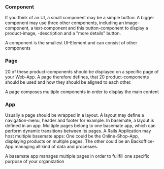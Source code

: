### Component

If you think of an UI, a small component may be a simple button. A bigger component may
use three other components, including an image-component, a text-component and this
button-component to display a product-image, -description and a "more details" button.

A component is the smallest UI-Element and can consist of other components

### Page

20 of these product-components should be displayed on a specific page of your Web-App.
A page therefore defines, that 20 product-components should be used and how they should
be aligned to each other.

A page composes multiple components in order to display the main content

### App

Usually a page should be wrapped in a layout. A layout may define a navigation-menu,
header and footer for example. In basemate, a layout is defined in an app. Multiple
pages belong to one basemate app, which can perform dynamic transitions
between its pages. A Rails Application may host multiple basemate apps: One could
be the Online-Shop-App, displaying products on multiple pages. The other could be
an Backoffice-App managing all kind of data and processes.

A basemate app manages multiple pages in order to fullfill one specific purpose of your organization
